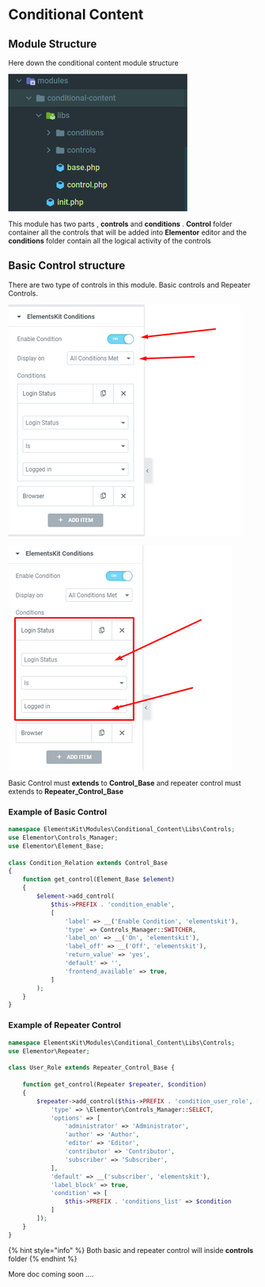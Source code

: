 # Conditional Content

## Module Structure

Here down the conditional content module structure

![Image of conditional content module directory structure](../.gitbook/assets/image.png)



This module has two parts , **controls** and **conditions** . **Control** folder container all the controls that will be added into **Elementor** editor and the **conditions** folder contain all the logical activity of the controls 

## Basic Control structure 

There are two type of controls in this module. Basic controls and Repeater Controls.

![Image of Basic Control](../.gitbook/assets/image%20%281%29.png)

![Image of Repeater Controls](../.gitbook/assets/image%20%282%29.png)

Basic Control must **extends** to **Control\_Base** and repeater control must extends to **Repeater\_Control\_Base**

### **Example of Basic Control**

```php
namespace ElementsKit\Modules\Conditional_Content\Libs\Controls;
use Elementor\Controls_Manager;
use Elementor\Element_Base;

class Condition_Relation extends Control_Base
{
    function get_control(Element_Base $element)
    {
        $element->add_control(
            $this->PREFIX . 'condition_enable',
            [
                'label' => __('Enable Condition', 'elementskit'),
                'type' => Controls_Manager::SWITCHER,
                'label_on' => __('On', 'elementskit'),
                'label_off' => __('Off', 'elementskit'),
                'return_value' => 'yes',
                'default' => '',
                'frontend_available' => true,
            ]
        );
    }
}
```

### **Example of Repeater Control**

```php
namespace ElementsKit\Modules\Conditional_Content\Libs\Controls;
use Elementor\Repeater;

class User_Role extends Repeater_Control_Base {

    function get_control(Repeater $repeater, $condition)
    {
        $repeater->add_control($this->PREFIX . 'condition_user_role', [
            'type' => \Elementor\Controls_Manager::SELECT,
            'options' => [
                'administrator' => 'Administrator',
                'author' => 'Author',
                'editor' => 'Editor',
                'contributor' => 'Contributor',
                'subscriber' => 'Subscriber',
            ],
            'default' => __('subscriber', 'elementskit'),
            'label_block' => true,
            'condition' => [
                $this->PREFIX . 'conditions_list' => $condition
            ]
        ]);
    }
}
```

{% hint style="info" %}
 Both basic and repeater control will inside **controls** folder
{% endhint %}



More doc coming soon ....

